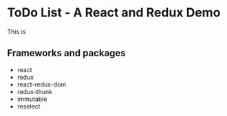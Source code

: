 # ToDo List - A React and Redux Demo

This is 

## Frameworks and packages

- react
- redux
- react-redux-dom
- redux-thunk
- immutable
- reselect